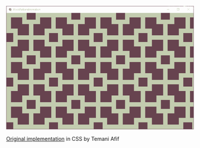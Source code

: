 ![Pattern](Assets/demoScreenCapture.gif)

[Original implementation](https://codepen.io/t_afif/full/OJvBbxm) in CSS by Temani Afif
